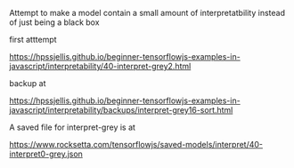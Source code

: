 

Attempt to make a model contain a small amount of interpretatbility instead of just being a black box


first atttempt

https://hpssjellis.github.io/beginner-tensorflowjs-examples-in-javascript/interpretability/40-interpret-grey2.html


backup at

https://hpssjellis.github.io/beginner-tensorflowjs-examples-in-javascript/interpretability/backups/interpret-grey16-sort.html


A saved file for interpret-grey is at

https://www.rocksetta.com/tensorflowjs/saved-models/interpret/40-interpret0-grey.json

